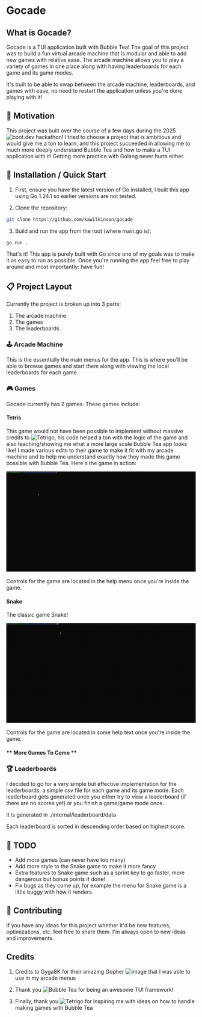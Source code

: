 # Gocade

## What is Gocade?

Gocade is a TUI application built with Bubble Tea! The goal of this project was to build a fun virtual arcade machine that is modular and able to add new games with relative ease. The arcade machine allows you to play a variety of games in one place along with having leaderboards for each game and its game modes.

It's built to be able to swap between the arcade machine, leaderboards, and games with ease, no need to restart the application unless you're done playing with it! 

## 🔔 Motivation

This project was built over the course of a few days during the 2025 ![boot.dev](https://www.boot.dev/) hackathon! I tried to choose a project that is ambitious and would give me a ton to learn, and this project succeeded in allowing me to much more deeply understand Bubble Tea and how to make a TUI application with it! Getting more practice with Golang never hurts either.

## 🚀 Installation / Quick Start

1. First, ensure you have the latest version of Go installed, I built this app using Go 1.24.1 so earlier versions are not tested.

2. Clone the repository:

```sh
git clone https://github.com/kawilkinson/gocade
```

3. Build and run the app from the root (where main.go is):

```sh
go run .
```

That's it! This app is purely built with Go since one of my goals was to make it as easy to run as possible. Once you're running the app feel free to play around and most importantly: have fun!

## 📋 Project Layout

Currently the project is broken up into 3 parts:
1. The arcade machine
2. The games
3. The leaderboards 

### 🕹️ Arcade Machine
This is the essentially the main menus for the app. This is where you'll be able to browse games and start them along with viewing the local leaderboards for each game.

### 🎮 Games

Gocade currently has 2 games. These games include:

#### Tetris
This game would not have been possible to implement without massive credits to ![Tetrigo](https://github.com/Broderick-Westrope/tetrigo), his code helped a ton with the logic of the game and also teaching/showing me what a more large scale Bubble Tea app looks like! I made various edits to their game to make it fit with my arcade machine and to help me understand exactly how they made this game possible with Bubble Tea. Here's the game in action:

![tetris demo](./docs/Gocade_Tetris.gif)

Controls for the game are located in the help menu once you're inside the game.

#### Snake
The classic game Snake!

![snake demo](./docs/Gocade_Snake.gif)

Controls for the game are located in some help text once you're inside the game.

#### ** More Games To Come **

### 🏆 Leaderboards
I decided to go for a very simple but effective implementation for the leaderboards; a simple csv file for each game and its game mode. Each leaderboard gets generated once you either try to view a leaderboard (if there are no scores yet) or you finish a game/game mode once. 

It is generated in ./internal/leaderboard/data

Each leaderboard is sorted in descending order based on highest score.

## 📃 TODO
- Add more games (can never have too many)
- Add more style to the Snake game to make it more fancy
- Extra features to Snake game such as a sprint key to go faster, more dangerous but bonus points if done!
- Fix bugs as they come up, for example the menu for Snake game is a little buggy with how it renders.

## 🤝 Contributing
If you have any ideas for this project whether it'd be new features, optimizations, etc. feel free to share them. I'm always open to new ideas and improvements.

## Credits
1. Credits to Gyga8K for their amazing Gopher ![image](https://forum.golangbridge.org/t/image-big-gopher/3489) that I was able to use in my arcade menus

2. Thank you ![Bubble Tea](https://github.com/charmbracelet/bubbletea) for being an awesome TUI framework!

3. Finally, thank you ![Tetrigo](https://github.com/Broderick-Westrope/tetrigo) for inspiring me with ideas on how to handle making games with Bubble Tea
